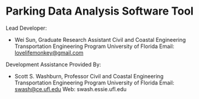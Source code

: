 # Parking Data Analysis Software Tool

Lead Developer:
 - Wei Sun, Graduate Research Assistant
   Civil and Coastal Engineering
   Transportation Engineering Program
   University of Florida
   Email: lovelifemonkey@gmail.com
   
Development Assistance Provided By:
 - Scott S. Washburn, Professor
   Civil and Coastal Engineering
   Transportation Engineering Program
   University of Florida
   Email: swash@ce.ufl.edu
   Web: swash.essie.ufl.edu
